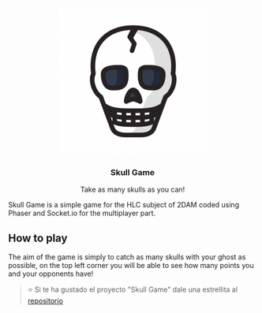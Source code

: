 <!-- PROJECT LOGO -->
<br />
<p align="center">
  <a href="https://github.com/ismaelpacheco13/skull-game/blob/main/death-skull.png">
    <img src="/death-skull.png" alt="Logo" width="300" height="300">
  </a>
  <h3 align="center">Skull Game</h3>
  <p align="center">
    Take as many skulls as you can!
  </p>
</p>

Skull Game is a simple game for the HLC subject of 2DAM coded using Phaser and Socket.io for the multiplayer part.

<!-- HOW TO PLAY -->
## How to play
The aim of the game is simply to catch as many skulls with your ghost as possible, on the top left corner you will be able to see
how many points you and your opponents have!

> :star: Si te ha gustado el proyecto "Skull Game" dale una estrellita al [repositorio](https://github.com/ismaelpacheco13/skull-game)
